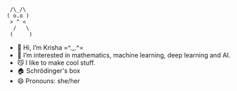 ```
 /\_/\  
( o.o ) 
 > ^ <  
  /   \ 
 (     )
```

- 👋 Hi, I’m Krisha =^._.^=
- 👀 I’m interested in mathematics, machine learning, deep learning and AI.
- 😼 I like to make cool stuff.
- 🏠 Schrödinger's box
- 😄 Pronouns: she/her

<!---
thebooleanface/thebooleanface is a ✨ special ✨ repository because its `README.md` (this file) appears on your GitHub profile.
You can click the Preview link to take a look at your changes.
--->
